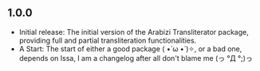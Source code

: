 ## 1.0.0

* Initial release: The initial version of the Arabizi Transliterator package, providing full and partial transliteration
  functionalities.
* A Start: The start of either a good package ( •̀ ω •́ )✧, or a bad one, depends on Issa, I am a changelog after all
  don't blame me (っ °Д °;)っ